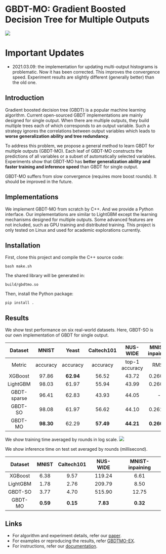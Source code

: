# GBDT-MO: Gradient Boosted Decision Tree for Multiple Outputs
![](figs/tree_example.png)

# Important Updates
- 2021.03.09: the implementation for updating multi-output histograms is problematic. Now it has been corrected. This improves the convergence speed. Experiment results are slightly different (generally better) than the old one.

## Introduction
Gradient boosted decision tree (GBDT) is a popular machine learning algorithm. Current open-sourced GBDT implementations are mainly designed for single output. When there are multiple outputs, they build multiple trees each of which corresponds to an output variable. Such a strategy ignores the correlations between output variables which leads to **worse generalization ability and tree redundancy**.

To address this problem, we propose a general method to learn GBDT for multiple outputs (GBDT-MO). Each leaf of GBDT-MO constructs the predictions of all variables or a subset of automatically selected variables. Experiments show that GBDT-MO has **better generalization ability and faster training and inference speed** than GBDT for single output. 

GBDT-MO suffers from slow convergence (requires more boost rounds). It should be improved in the future.

## Implementations
We implement GBDT-MO from scratch by C++. And we provide a Python interface. Our implementations are similar to LightGBM except the learning mechanisms designed for multiple outputs. Some advanced features are not included, such as GPU training and distributed training. This project is only tested on Linux and used for academic explorations currently.

## Installation
First, clone this project and compile the C++ source code:
```
bash make.sh
```
The shared library will be generated in:
```
build/gbdtmo.so
```
Then, install the Python package:
```
pip install .
```

## Results
We show test performance on six real-world datasets. Here, GBDT-SO is our own implementation of GBDT for single output.

|  Dataset | MNIST              | Yeast              | Caltech101         | NUS\-WIDE          | MNIST\-inpaining     |
|:----------------------:|:--------------------:|:--------------------:|:--------------------:|:--------------------:|:----------------------:|
|  Metric    | accuracy           | accuracy           | accuracy           | top\-1 accuracy    | RMSE                 |
| XGBoost                | 97\.86             | **62\.94** | 56\.52             | 43\.72             | 0\.26088             |
| LightGBM              | 98\.03             | 61\.97             | 55\.94             | 43\.99             | 0\.26090       |
| GBDT\-sparse       | 96\.41             | 62\.83             | 43\.93             | 44\.05             | \-                |
| GBDT\-SO              | 98\.08             | 61\.97             | 56\.62             | 44\.10             | 0\.26157       |
| GBDT\-MO            | **98\.30** | 62\.29             | **57\.49** | **44\.21** | **0\.26025** |

We show training time averaged by rounds in log scale. 
![](figs/time_all.png)

We show inference time on test set averaged by rounds (millisecond).

|  Dataset       | MNIST       | Caltech101         | NUS\-WIDE          | MNIST\-inpaining     |
|:--------------:|:-----------:|:------------------:|:------------------:|:--------------------:|
| XGBoost        | 6\.38       |  9\.57             | 119\.24            | 6\.61                |
| LightGBM       | 1\.78       |  2\.76             | 209\.79            | 8\.50                |
| GBDT\-SO       | 3\.77       |  4\.70             | 515\.90            | 12\.75               |
| GBDT\-MO       | **0\.59**   |**0\.15**           | **7\.83**          | **0\.32**            |


## Links

* For algorithm and experiment details, refer our [paper](https://arxiv.org/abs/1909.04373).
* For examples or reproducing the results, refer [GBDTMO-EX](https://github.com/zzd1992/GBDTMO-EX).
* For instructions, refer our [documentation](https://gbdtmo.readthedocs.io).

